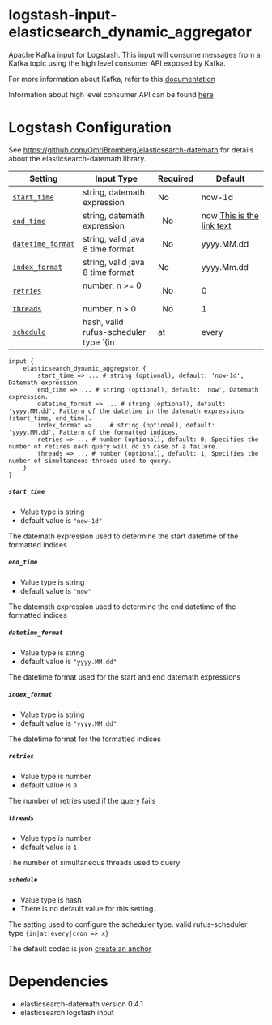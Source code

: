 logstash-input-elasticsearch_dynamic_aggregator
====================

Apache Kafka input for Logstash. This input will consume messages from a Kafka topic using the high level consumer API exposed by Kafka. 

For more information about Kafka, refer to this [documentation](http://kafka.apache.org/documentation.html) 

Information about high level consumer API can be found [here](http://kafka.apache.org/documentation.html#highlevelconsumerapi)

Logstash Configuration
====================

See https://github.com/OmriBromberg/elasticsearch-datemath for details about the elasticsearch-datemath library.

| Setting       | Input Type    | Required | Default |
| ------------- | ------------- | -------- | ------- |
| [`start_time`](#start_time)    | string, datemath expression        | No       |  now-1d |
| [`end_time`](#end_time)      | string, datemath expression |   No    |  now    [This is the link text](#headin)|
| [`datetime_format`](#datetime_format)| string, valid java 8 time format     |    No   | yyyy.MM.dd|
| [`index_format`](#index_format)   | string, valid java 8 time format        | No       |  yyyy.Mm.dd |
| [`retries`](#retries)      | number, n >= 0      |   No    |  0    |
| [`threads`](#threads) | number, n > 0     |    No   | 1|
| [`schedule`](#schedule)    | hash, valid rufus-scheduler type `{in|at|every|cron => x}`       | Yes       |   |


    input {
        elasticsearch_dynamic_aggregator {
            start_time => ... # string (optional), default: 'now-1d', Datemath expression.
            end_time => ... # string (optional), default: 'now', Datemath expression.
            datetime_format => ... # string (optional), default: 'yyyy.MM.dd', Pattern of the datetime in the datemath expressions (start_time, end_time).
            index_format => ... # string (optional), default: 'yyyy.MM.dd', Pattern of the formatted indices.
            retries => ... # number (optional), default: 0, Specifies the number of retires each query will do in case of a failure.
            threads => ... # number (optional), default: 1, Specifies the number of simultaneous threads used to query.
        }
    }
##### `start_time`
- Value type is string
- default value is `"now-1d"`

The datemath expression used to determine the start datetime of the formatted indices

##### `end_time`
- Value type is string
- default value is `"now"`

The datemath expression used to determine the end datetime of the formatted indices

##### `datetime_format`
- Value type is string
- default value is `"yyyy.MM.dd"`

The datetime format used for the start and end datemath expressions

##### `index_format`
- Value type is string
- default value is `"yyyy.MM.dd"`

The datetime format for the formatted indices

##### `retries`
- Value type is number
- default value is `0`

The number of retries used if the query fails

##### `threads`
- Value type is number
- default value is `1`

The number of simultaneous threads used to query

##### `schedule`
- Value type is hash
- There is no default value for this setting.

The setting used to configure the scheduler type. valid rufus-scheduler type `{in|at|every|cron => x}`

The default codec is json 
[create an anchor](#Dependencies)

Dependencies
====================

* elasticsearch-datemath version 0.4.1
* elasticsearch logstash input
